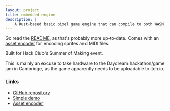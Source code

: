 ```yaml
---
layout: project
title: embedded-engine
description: |
    A Rust-based basic pixel game engine that can compile to both WASM and to bare metal on the RP2040, using an HTML canvas or an SSD1306 for display output.
---
```


Go read the [README](https://github.com/ArcaEge/embedded-engine/blob/main/README.md), as that's probably more up-to-date. Comes with an [asset encoder](https://github.com/ArcaEge/embedded-encoder) for encoding sprites and MIDI files.

Built for Hack Club's Summer of Making event.

This is mainly an excuse to take hardware to the Daydream hackathon/game jam in Cambridge, as the game apparently needs to be uploadable to itch.io.

### Links

- [GitHub repository](https://github.com/ArcaEge/embedded-engine)
- [Simple demo](https://arcaege.github.io/embedded-engine/)
- [Asset encoder](https://github.com/ArcaEge/embedded-encoder)
